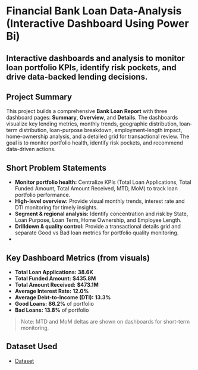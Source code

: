 # Financial Bank Loan Data-Analysis  (Interactive Dashboard Using Power Bi)

## Interactive dashboards and analysis to monitor loan portfolio KPIs, identify risk pockets, and drive data-backed lending decisions.

## Project Summary
This project builds a comprehensive **Bank Loan Report** with three dashboard pages: **Summary**, **Overview**, and **Details**. The dashboards visualize key lending metrics, monthly trends, geographic distribution, loan-term distribution, loan-purpose breakdown, employment-length impact, home-ownership analysis, and a detailed grid for transactional review. The goal is to monitor portfolio health, identify risk pockets, and recommend data-driven actions.

## Short Problem Statements
- **Monitor portfolio health:** Centralize KPIs (Total Loan Applications, Total Funded Amount, Total Amount Received, MTD, MoM) to track loan portfolio performance.  
- **High-level overview:** Provide visual monthly trends, interest rate and DTI monitoring for timely insights.  
- **Segment & regional analysis:** Identify concentration and risk by State, Loan Purpose, Loan Term, Home Ownership, and Employee Length.  
- **Drilldown & quality control:** Provide a transactional details grid and separate Good vs Bad loan metrics for portfolio quality monitoring.
- 
## Key Dashboard Metrics (from visuals)
- **Total Loan Applications:** **38.6K**  
- **Total Funded Amount:** **$435.8M**  
- **Total Amount Received:** **$473.1M**  
- **Average Interest Rate:** **12.0%**  
- **Average Debt-to-Income (DTI):** **13.3%**  
- **Good Loans:** **86.2%** of portfolio  
- **Bad Loans:** **13.8%** of portfolio

> Note: MTD and MoM deltas are shown on dashboards for short-term monitoring.
## Dataset Used
- <a href="https://github.com/mrsiddhu1916/Data-Analysis-Dashboard/blob/main/financial_loan_DataSet.csv" >Dataset</a>



